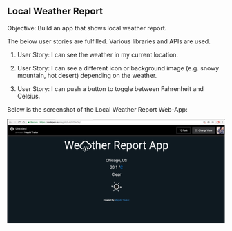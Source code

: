 ## Local Weather Report

Objective: Build an app that shows local weather report.

The below user stories are fulfilled. Various libraries and APIs are used.

1. User Story: I can see the weather in my current location.

2. User Story: I can see a different icon or background image (e.g. snowy mountain, hot desert) depending on the weather.

3. User Story: I can push a button to toggle between Fahrenheit and Celsius.

Below is the screenshot of the Local Weather Report Web-App:

![My picture](https://github.com/megshithakur1/Local-Weather-Report/blob/master/screenshots/1.png)
